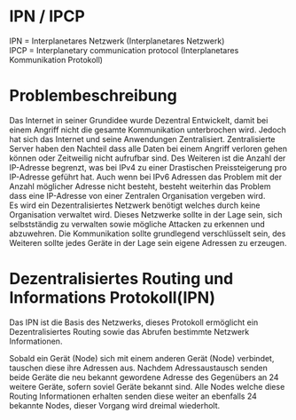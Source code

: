 # IPN / IPCP
IPN = Interplanetares Netzwerk (Interplanetares Netzwerk)<br/>
IPCP = Interplanetary communication protocol (Interplanetares Kommunikation Protokoll)<br/>

# Problembeschreibung
Das Internet in seiner Grundidee wurde Dezentral Entwickelt, damit bei einem Angriff nicht die gesamte Kommunikation unterbrochen wird. Jedoch hat sich das Internet und seine Anwendungen Zentralisiert. Zentralisierte Server haben den Nachteil dass alle Daten bei einem Angriff verloren gehen können oder Zeitweilig nicht aufrufbar sind. Des Weiteren ist die Anzahl der IP-Adresse begrenzt, was bei IPv4 zu einer Drastischen Preissteigerung pro IP-Adresse geführt hat. Auch wenn bei IPv6 Adressen das Problem mit der Anzahl möglicher Adresse nicht besteht, besteht weiterhin das Problem dass eine IP-Adresse von einer Zentralen Organisation vergeben wird.<br/>
Es wird ein Dezentralisiertes Netzwerk benötigt welches durch keine Organisation verwaltet wird. Dieses Netzwerke sollte in der Lage sein, sich selbstständig zu verwalten sowie mögliche Attacken zu erkennen und abzuwehren. Die Kommunikation sollte grundlegend verschlüsselt sein, des Weiteren sollte jedes Geräte in der Lage sein eigene Adressen zu erzeugen.<br/>

# Dezentralisiertes Routing und Informations Protokoll(IPN)
Das IPN ist die Basis des Netzwerks, dieses Protokoll ermöglicht ein Dezentralisiertes Routing sowie das Abrufen bestimmte Netzwerk Informationen.<br/>

Sobald ein Gerät (Node) sich mit einem anderen Gerät (Node) verbindet, tauschen diese ihre Adressen aus. Nachdem Adressaustausch senden beide Geräte die neu bekannt gewordene Adresse des Gegenübers an 24 weitere Geräte, sofern soviel Geräte bekannt sind. Alle Nodes welche diese Routing Informationen erhalten senden diese weiter an ebenfalls 24 bekannte Nodes, dieser Vorgang wird dreimal wiederholt.
